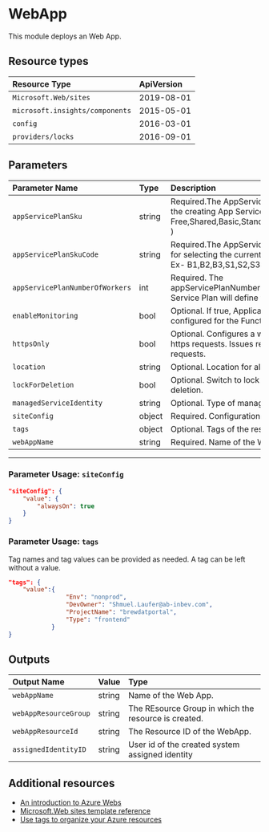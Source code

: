 # WebApp

This module deploys an Web App.



## Resource types

|Resource Type|ApiVersion|
|:--|:--|
|`Microsoft.Web/sites`|2019-08-01|
|`microsoft.insights/components`|2015-05-01|
|`config`|2016-03-01|
|`providers/locks`|2016-09-01|

## Parameters

| Parameter Name | Type | Description | DefaultValue | Possible values |
| :-- | :-- | :-- | :-- | :-- |
| `appServicePlanSku` | string | Required.The AppServicePlansku to use for the creating App Service Plan ( Ex- Free,Shared,Basic,Standard,Premium,Dynamic )|  |
| `appServicePlanSkuCode` | string | Required.The AppServicePlansku code to use for selecting the current App Service Plan ( Ex- B1,B2,B3,S1,S2,S3,P1, P2,P3) |  |
| `appServicePlanNumberOfWorkers` | int | Required. The appServicePlanNumberOfWorkers for the App Service Plan will define the worker size |  |
| `enableMonitoring` | bool | Optional. If true, ApplicationInsights will be configured for the Function App. | True |  |
| `httpsOnly` | bool | Optional. Configures a web site to accept only https requests. Issues redirect for http requests. | True |  |
| `location` | string | Optional. Location for all resources. | [resourceGroup().location] |  |
| `lockForDeletion` | bool | Optional. Switch to lock Function App from deletion. | False |  |
| `managedServiceIdentity` | string | Optional. Type of managed service identity. | None | System.Object[] |
| `siteConfig` | object | Required. Configuration of the app. |  |  |
| `tags` | object | Optional. Tags of the resource. |  |  |
| `webAppName` | string | Required. Name of the Web App |  |  |

----------
### Parameter Usage: `siteConfig`

```json
"siteConfig": {
    "value": {
        "alwaysOn": true
    }
}
```


### Parameter Usage: `tags`

Tag names and tag values can be provided as needed. A tag can be left without a value.

```json
"tags": {
    "value":{
                "Env": "nonprod",
                "DevOwner": "Shmuel.Laufer@ab-inbev.com",
                "ProjectName": "brewdatportal",
                "Type": "frontend"
            }
}
```

## Outputs

| Output Name | Value | Type |
| :-- | :-- | :-- |
| `webAppName` | string | Name of the Web App. |
| `webAppResourceGroup` | string | The REsource Group in which the resource is created. |
| `webAppResourceId` | string | The Resource ID of the WebApp. |
| `assignedIdentityID` | string | User id of the created system assigned identity |

## Additional resources

- [An introduction to Azure Webs](https://docs.microsoft.com/en-us/azure/azure-Webs/Webs-overview)
- [Microsoft.Web sites template reference](https://docs.microsoft.com/en-us/azure/templates/microsoft.web/2019-08-01/sites)
- [Use tags to organize your Azure resources](https://docs.microsoft.com/en-us/azure/azure-resource-manager/resource-group-using-tags)